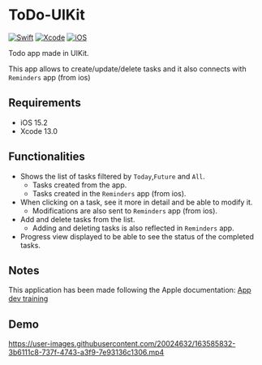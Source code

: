 # ToDo-UIKit
[![Swift](https://img.shields.io/badge/Swift-5-blue.svg)](https://swift.org)
[![Xcode](https://img.shields.io/badge/Xcode-13.0-blue.svg)](https://developer.apple.com/xcode)
[![iOS](https://img.shields.io/badge/iOS-15.2-blue.svg)](https://developer.apple.com/macOS)

Todo app made in UIKit. 

This app allows to create/update/delete tasks and it also connects with `Reminders` app (from ios)

## Requirements
- iOS 15.2
- Xcode 13.0

## Functionalities

- Shows the list of tasks filtered by `Today`,`Future` and `All`.
  - Tasks created from the app.
  - Tasks created in the `Reminders` app (from ios).
- When clicking on a task, see it more in detail and be able to modify it.
  - Modifications are also sent to `Reminders` app (from ios).
- Add and delete tasks from the list.
  - Adding and deleting tasks is also reflected in `Reminders` app.
- Progress view displayed to be able to see the status of the completed tasks.

## Notes
This application has been made following the Apple documentation: [App dev training](https://developer.apple.com/tutorials/app-dev-training#uikit-essentials)

## Demo
https://user-images.githubusercontent.com/20024632/163585832-3b6111c8-737f-4743-a3f9-7e93136c1306.mp4
